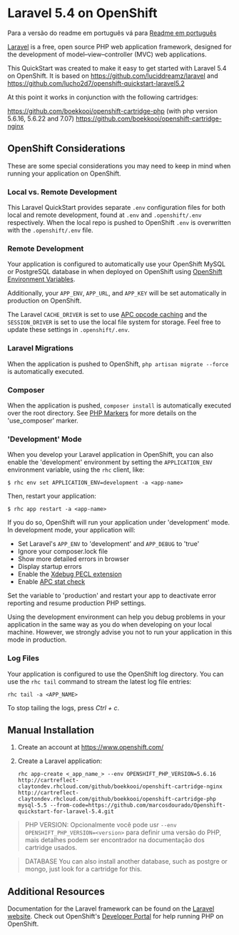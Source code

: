 # Laravel 5.4 on OpenShift #
Para a versão do readme em português vá para [Readme em português](readme-pt-br.md)

[Laravel](http://laravel.com/) is a free, open source PHP web application framework,
designed for the development of model–view–controller (MVC) web applications.

This QuickStart was created to make it easy to get started with Laravel 5.4 on
OpenShift. It is based on https://github.com/luciddreamz/laravel
and https://github.com/lucho2d7/openshift-quickstart-laravel5.2

At this point it works in conjunction with the following cartridges:

https://github.com/boekkooi/openshift-cartridge-php (with php version 5.6.16, 5.6.22 and 7.07) https://github.com/boekkooi/openshift-cartridge-nginx


## OpenShift Considerations ##
These are some special considerations you may need to keep in mind when
running your application on OpenShift.

### Local vs. Remote Development ###
This Laravel QuickStart provides separate `.env` configuration files for both local and
remote development, found at `.env` and `.openshift/.env` respectively. When the local
repo is pushed to OpenShift `.env` is overwritten with the `.openshift/.env` file.

### Remote Development ###
Your application is configured to automatically use your OpenShift MySQL or PostgreSQL
database in when deployed on OpenShift using [OpenShift Environment Variables](https://developers.openshift.com/en/managing-environment-variables.html).

Additionally, your `APP_ENV`, `APP_URL`, and `APP_KEY` will be set automatically in
production on OpenShift.

The Laravel `CACHE_DRIVER` is set to use [APC opcode caching](http://php.net/manual/en/book.apc.php)
and the `SESSION_DRIVER` is set to use the local file system for storage. Feel
free to update these settings in `.openshift/.env`.

### Laravel Migrations ###
When the application is pushed to OpenShift, `php artisan migrate --force` is automatically executed.

### Composer ###
When the application is pushed, `composer install` is automatically executed over the root directory. See [PHP Markers](https://developers.openshift.com/en/php-markers.html) for more details on the 'use_composer' marker.

### 'Development' Mode ###
When you develop your Laravel application in OpenShift, you can also enable the
'development' environment by setting the `APPLICATION_ENV` environment variable,
using the `rhc` client, like:

```
$ rhc env set APPLICATION_ENV=development -a <app-name>
```

Then, restart your application:

```
$ rhc app restart -a <app-name>
```

If you do so, OpenShift will run your application under 'development' mode.
In development mode, your application will:

* Set Laravel's `APP_ENV` to 'development' and `APP_DEBUG` to 'true'
* Ignore your composer.lock file
* Show more detailed errors in browser
* Display startup errors
* Enable the [Xdebug PECL extension](http://xdebug.org/)
* Enable [APC stat check](http://php.net/manual/en/apc.configuration.php#ini.apc.stat)

Set the variable to 'production' and restart your app to deactivate error reporting
and resume production PHP settings.

Using the development environment can help you debug problems in your application
in the same way as you do when developing on your local machine. However, we strongly
advise you not to run your application in this mode in production.

### Log Files ###
Your application is configured to use the OpenShift log directory. You can use the
`rhc tail` command to stream the latest log file entries:

```
rhc tail -a <APP_NAME>
```

To stop tailing the logs, press *Ctrl + c*.

## Manual Installation ##

1. Create an account at https://www.openshift.com/

1. Create a Laravel application:

    ```
    rhc app-create <_app_name_> --env OPENSHIFT_PHP_VERSION=5.6.16 http://cartreflect-claytondev.rhcloud.com/github/boekkooi/openshift-cartridge-nginx http://cartreflect-claytondev.rhcloud.com/github/boekkooi/openshift-cartridge-php mysql-5.5 --from-code=https://github.com/marcosdourado/Openshift-quickstart-for-laravel-5.4.git
    ```


  > PHP VERSION: Opcionalmente você pode usr `--env OPENSHIFT_PHP_VERSION=<version>` para definir uma versão do PHP, mais detalhes podem ser encontrador na documentação dos cartridge  usados.

  >DATABASE You can also install another database, such as postgre or mongo, just look for a cartridge for this.

## Additional Resources ##
Documentation for the Laravel framework can be found on the [Laravel website](http://laravel.com/docs). Check
out OpenShift's [Developer Portal](https://developers.openshift.com/en/php-overview.html) for help running PHP on OpenShift.
